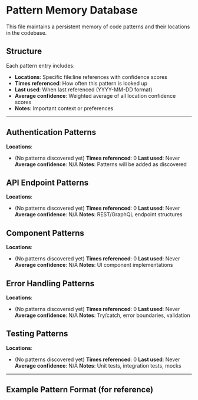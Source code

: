 # Pattern Memory Database

This file maintains a persistent memory of code patterns and their locations in the codebase.

## Structure

Each pattern entry includes:
- **Locations**: Specific file:line references with confidence scores
- **Times referenced**: How often this pattern is looked up
- **Last used**: When last referenced (YYYY-MM-DD format)
- **Average confidence**: Weighted average of all location confidence scores
- **Notes**: Important context or preferences

---

## Authentication Patterns
**Locations**: 
- (No patterns discovered yet)
**Times referenced**: 0
**Last used**: Never
**Average confidence**: N/A
**Notes**: Patterns will be added as discovered

## API Endpoint Patterns
**Locations**:
- (No patterns discovered yet)
**Times referenced**: 0
**Last used**: Never
**Average confidence**: N/A
**Notes**: REST/GraphQL endpoint structures

## Component Patterns
**Locations**:
- (No patterns discovered yet)
**Times referenced**: 0
**Last used**: Never
**Average confidence**: N/A
**Notes**: UI component implementations

## Error Handling Patterns
**Locations**:
- (No patterns discovered yet)
**Times referenced**: 0
**Last used**: Never
**Average confidence**: N/A
**Notes**: Try/catch, error boundaries, validation

## Testing Patterns
**Locations**:
- (No patterns discovered yet)
**Times referenced**: 0
**Last used**: Never
**Average confidence**: N/A
**Notes**: Unit tests, integration tests, mocks

---

## Example Pattern Format (for reference)

<!-- This shows how patterns will be recorded when discovered:

## React Hook Pattern: Custom useFetch
**Locations**:
- src/hooks/useFetch.ts:12-45 - Main implementation (confidence: 95%)
- src/hooks/useApi.ts:23-67 - Similar pattern with auth (confidence: 82%)
- components/Dashboard/data.ts:89-120 - Usage example (confidence: 70%)
**Times referenced**: 8
**Last used**: 2025-08-21
**Average confidence**: 82.3%
**Notes**: Preferred pattern for API calls with loading states and error handling

-->

<!-- New patterns will be added as discovered -->